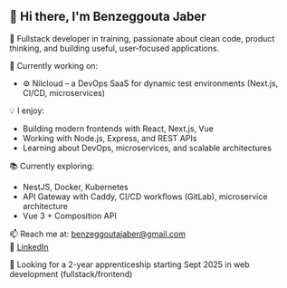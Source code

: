 ## 👋 Hi there, I'm Benzeggouta Jaber

🔧 Fullstack developer in training, passionate about clean code, product thinking, and building useful, user-focused applications.

🚀 Currently working on:
- ⚙️ Nilcloud – a DevOps SaaS for dynamic test environments (Next.js, CI/CD, microservices)

💡 I enjoy:
- Building modern frontends with React, Next.js, Vue
- Working with Node.js, Express, and REST APIs
- Learning about DevOps, microservices, and scalable architectures

📚 Currently exploring:
- NestJS, Docker, Kubernetes
- API Gateway with Caddy, CI/CD workflows (GitLab), microservice architecture
- Vue 3 + Composition API

📫 Reach me at: benzeggoutajaber@gmail.com  
🔗 [LinkedIn]([www.linkedin.com/in/jaber-benzeggouta-6b846b294](https://www.linkedin.com/in/jaber-benzeggouta-6b846b294/)) 

🎯 Looking for a 2-year apprenticeship starting Sept 2025 in web development (fullstack/frontend)

